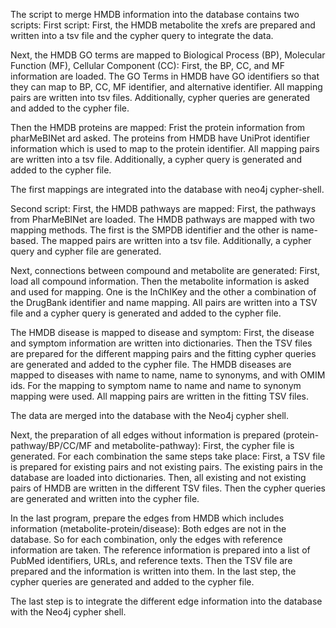 The script to merge HMDB information into the database contains two scripts:
First script:
First, the HMDB metabolite the xrefs are prepared and written into a tsv file and the cypher query to integrate the data.

Next, the HMDB GO terms are mapped to Biological Process (BP), Molecular Function (MF), Cellular Component (CC):
    First, the BP, CC, and MF information are loaded.
    The GO Terms in HMDB have GO identifiers so that they can map to BP, CC, MF identifier, and alternative identifier.
    All mapping pairs are written into tsv files. Additionally, cypher queries are generated and added to the cypher file.

Then the HMDB proteins are mapped:
    Frist the protein information from pharMeBINet ard asked.
    The proteins from HMDB have UniProt identifier information which is used to map to the protein identifier.
    All mapping pairs are written into a tsv file. Additionally, a cypher query is generated and added to the cypher file.

The first mappings are integrated into the database with neo4j cypher-shell.

Second script:
First, the HMDB pathways are mapped:
    First, the pathways from PharMeBINet are loaded.
    The HMDB pathways are mapped with two mapping methods. The first is the SMPDB identifier and the other is name-based.
    The mapped pairs are written into a tsv file. Additionally, a cypher query and cypher file are generated.

Next, connections between compound and metabolite are generated:
    First, load all compound information.
    Then the metabolite information is asked and used for mapping. One is the InChIKey and the other a combination of the DrugBank identifier and name mapping.
    All pairs are written into a TSV file and a cypher query is generated and added to the cypher file.

The HMDB disease is mapped to disease and symptom:
    First, the disease and symptom information are written into dictionaries.
    Then the TSV files are prepared for the different mapping pairs and the fitting cypher queries are generated and added to the cypher file.
    The HMDB diseases are mapped to diseases with name to name, name to synonyms, and with OMIM ids.
    For the mapping to symptom name to name and name to synonym mapping were used.
    All mapping pairs are written in the fitting TSV files.

The data are merged into the database with the Neo4j cypher shell.

Next, the preparation of all edges without information is prepared (protein-pathway/BP/CC/MF and metabolite-pathway):
    First, the cypher file is generated.
    For each combination the same steps take place:
        First, a TSV file is prepared for existing pairs and not existing pairs.
        The existing pairs in the database are loaded into dictionaries.
        Then, all existing and not existing pairs of HMDB are written in the different TSV files. 
        Then the cypher queries are generated and written into the cypher file.

In the last program, prepare the edges from HMDB which includes information (metabolite-protein/disease):
    Both edges are not in the database. So for each combination, only the edges with reference information are taken.
    The reference information is prepared into a list of PubMed identifiers, URLs, and reference texts.
    Then the TSV file are prepared and the information is written into them.
    In the last step, the cypher queries are generated and added to the cypher file.

The last step is to integrate the different edge information into the database with the Neo4j cypher shell.